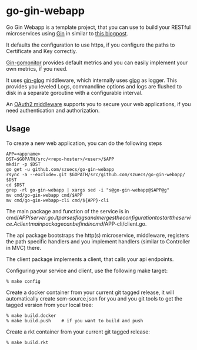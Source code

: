 # go-gin-webapp
Go Gin Webapp is a template project, that you can use to build your
RESTful microservices using [Gin](https://github.com/gin-gonic/gin) in
similar to [this blogpost](http://txt.fliglio.com/2014/07/restful-microservices-in-go-with-gin/).

It defaults the configuration to use https, if you configure the paths
to Certificate and Key correctly.

[Gin-gomonitor](https://github.com/zalando/gin-gomonitor)
provides default metrics and you can easily implement your own
metrics, if you need.

It uses [gin-glog](https://github.com/zalando/gin-glog)
middleware, which internally uses [glog](https://github.com/golang/glog) as
logger. This provides you leveled Logs, commandline options and logs
are flushed to disk in a separate goroutine with a configurable interval.

An [OAuth2 middleware](https://github.com/zalando/gin-oauth2)
supports you to secure your web applications, if you need
authentication and authorization.

## Usage

To create a new web application, you can do the following steps

    APP=<appname>
    DST=$GOPATH/src/<repo-hoster>/<user>/$APP
    mkdir -p $DST
    go get -u github.com/szuecs/go-gin-webapp
    rsync -a --exclude=.git $GOPATH/src/github.com/szuecs/go-gin-webapp/ $DST
    cd $DST
    grep -rl go-gin-webapp | xargs sed -i "s@go-gin-webapp@$APP@g"
    mv cmd/go-gin-webapp cmd/$APP
    mv cmd/go-gin-webapp-cli cmd/${APP}-cli


The main package and function of the service is in
cmd/$APP/server.go. It parses flags and merges the configuration to
start the service. A client main package can be find in
cmd/$APP-cli/client.go.

The api package bootstraps the http(s) microservice, middleware,
registers the path specific handlers and you implement handlers
(similar to Controller in MVC) there.

The client package implements a client, that calls your api endpoints.

Configuring your service and client, use the following make target:

    % make config

Create a docker container from your current git tagged release, it
will automatically create scm-source.json for you and you git tools to
get the tagged version from your local tree:

    % make build.docker
    % make build.push    # if you want to build and push

Create a rkt container from your current git tagged release:

    % make build.rkt
